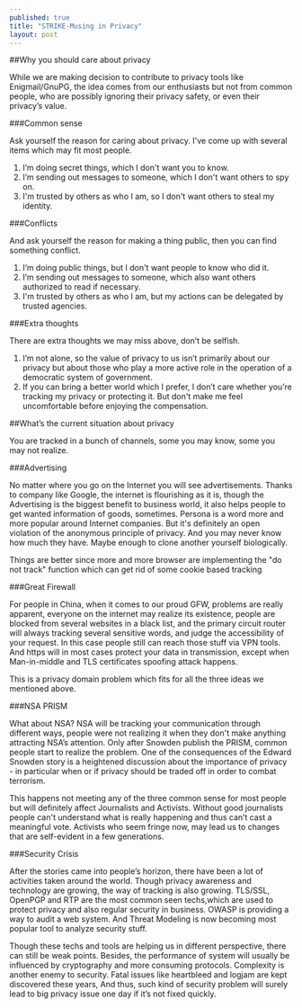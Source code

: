 ```yaml
---
published: true
title: "STRIKE-Musing in Privacy"
layout: post
---
```




##Why you should care about privacy

While we are making decision to contribute to privacy tools like Enigmail/GnuPG, the idea comes from our enthusiasts but not from common people, who are possibly ignoring their privacy safety, or even their privacy’s value.

###Common sense

Ask yourself the reason for caring about privacy. I've come up with several items which may fit most people.

1. I’m doing secret things, which I don't want you to know.
2. I’m sending out messages to someone, which I don't want others to spy on.
3. I'm trusted by others as who I am, so I don't want others to steal my identity.

###Conflicts

And ask yourself the reason for making a thing public, then you can find something conflict.

1. I’m doing public things, but I don't want people to know who did it.
2. I’m sending out messages to someone, which also want others authorized to read if necessary.
3. I'm trusted by others as who I am, but my actions can be delegated by trusted agencies.

###Extra thoughts

There are extra thoughts we may miss above, don’t be selfish.

1. I’m not alone, so the value of privacy to us isn’t primarily about our privacy but about those who play a more active role in the operation of a democratic system of government.
2. If you can bring a better world which I prefer, I don’t care whether you’re tracking my privacy or protecting it. But don't make me feel uncomfortable before enjoying the compensation.

##What’s the current situation about privacy

You are tracked in a bunch of channels, some you may know, some you may not realize.

###Advertising

No matter where you go on the Internet you will see advertisements. Thanks to company like Google, the internet is flourishing as it is, though the Advertising is the biggest benefit to business world, it also helps people to get wanted information of goods, sometimes. Persona is a word more and more popular around Internet companies. But it's definitely an open violation of the anonymous principle of privacy. And you may never know how much they have. Maybe enough to clone another yourself biologically.

Things are better since more and more browser are implementing the "do not track" function which can get rid of some cookie based tracking

###Great Firewall

For people in China, when it comes to our proud GFW, problems are really apparent, everyone on the internet may realize its existence, people are blocked from several websites in a black list, and the primary circuit router will always tracking several sensitive words, and judge the accessibility of your request. In this case people still can reach those stuff via VPN tools. And https will in most cases protect your data in transmission, except when Man-in-middle and TLS certificates spoofing attack happens.

This is a privacy domain problem which fits for all the three ideas we mentioned above.

###NSA PRISM

What about NSA? NSA will be tracking your communication through different ways, people were not realizing it when they don't make anything attracting NSA’s attention. Only after Snowden publish the PRISM, common people start to realize the problem. One of the consequences of the Edward Snowden story is a heightened discussion about the importance of privacy - in particular when or if privacy should be traded off in order to combat terrorism.

This happens not meeting any of the three common sense for most people but will definitely affect Journalists and Activists. Without good journalists people can't understand what is really happening and thus can’t cast a meaningful vote. Activists who seem fringe now, may lead us to changes that are self-evident in a few generations.

###Security Crisis

After the stories came into people’s horizon, there have been a lot of activities taken around the world. Though privacy awareness and technology are growing, the way of tracking is also growing. TLS/SSL, OpenPGP and RTP are the most common seen techs,which are used to protect privacy and also regular security in business. OWASP is providing a way to audit a web system. And Threat Modeling is now becoming most popular tool to analyze security stuff.

Though these techs and tools are helping us in different perspective, there can still be weak points. Besides, the performance of system will usually be influenced by cryptography and more consuming protocols. Complexity is another enemy to security. Fatal issues like heartbleed and logjam are kept discovered these years, And thus, such kind of security problem will surely lead to big privacy issue one day if it’s not fixed quickly.
